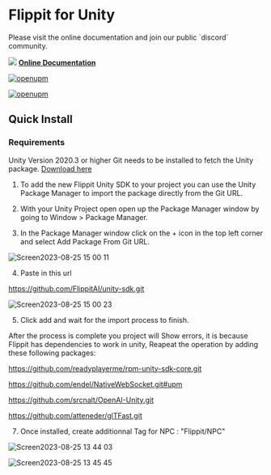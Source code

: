 # Flippit for Unity

<p>
Please visit the online documentation and join our public `discord` community.

![](https://i.imgur.com/zGamwPM.png) **[Online Documentation](https://flippitai.notion.site/Unity-SDK-fb1a3d5acfbb433e9334ffb124b8800c )**
</p>

[![openupm](https://img.shields.io/npm/v/com.flippit.flippitstudio?label=openupm&registry_uri=https://package.openupm.com)](https://openupm.com/packages/com.flippit.flippitstudio/)

[![openupm](https://img.shields.io/badge/dynamic/json?color=brightgreen&label=downloads&query=%24.downloads&suffix=%2Fmonth&url=https%3A%2F%2Fpackage.openupm.com%2Fdownloads%2Fpoint%2Flast-month%2Fcom.flippit.flippitstudio)](https://openupm.com/packages/com.flippit.flippitstudio/)

## Quick Install
### Requirements
Unity Version 2020.3 or higher
Git needs to be installed to fetch the Unity package. [Download here](https://git-scm.com/downloads)

1. To add the new Flippit Unity SDK to your project you can use the Unity Package Manager to import the package directly from the Git URL.

2. With your Unity Project open open up the Package Manager window by going to Window > Package Manager.

3. In the Package Manager window click on the + icon in the top left corner and select Add Package From Git URL.

![Screen2023-08-25 15 00 11](https://github.com/FlippitAI/unity-sdk/assets/1887378/0401e12a-253e-4e3e-9188-bc641bef40ee)

4. Paste in this url

https://github.com/FlippitAI/unity-sdk.git

![Screen2023-08-25 15 00 23](https://github.com/FlippitAI/unity-sdk/assets/1887378/811166a7-7a9e-46fe-915a-52bff5a9bba0)

5. Click add and wait for the import process to finish.

After the process is complete you project will Show errors, it is because Flippit has dependencies to work in unity,
Reapeat the operation by adding these following packages:
   
   https://github.com/readyplayerme/rpm-unity-sdk-core.git
   
   https://github.com/endel/NativeWebSocket.git#upm
   
   https://github.com/srcnalt/OpenAI-Unity.git

   https://github.com/atteneder/glTFast.git
   
7. Once installed, create additionnal Tag for NPC : "Flippit/NPC"
   
![Screen2023-08-25 13 44 03](https://github.com/FlippitAI/unity-sdk/assets/1887378/f8b730d2-ad73-4e3c-a111-bbd9c2159589)

![Screen2023-08-25 13 45 45](https://github.com/FlippitAI/unity-sdk/assets/1887378/5e5db71e-b64b-4a56-9b84-8cdc0be12464)

